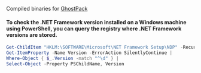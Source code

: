 Compiled binaries for [GhostPack](https://github.com/GhostPack) 
#### To check the .NET Framework version installed on a Windows machine using PowerShell, you can query the registry where .NET Framework versions are stored.
``` powershell
Get-ChildItem "HKLM:\SOFTWARE\Microsoft\NET Framework Setup\NDP" -Recurse |
Get-ItemProperty -Name Version -ErrorAction SilentlyContinue |
Where-Object { $_.Version -match "^\d" } |
Select-Object -Property PSChildName, Version
```
